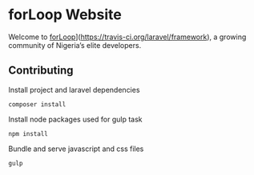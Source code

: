 # forLoop Website

Welcome to [forLoop](https://travis-ci.org/laravel/framework.svg)](https://travis-ci.org/laravel/framework), a growing community of Nigeria’s elite developers.


## Contributing

Install project and laravel dependencies

```
composer install
```

Install node packages used for gulp task

```
npm install
```

Bundle and serve javascript and css files

```
gulp
```
